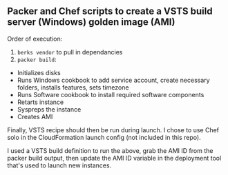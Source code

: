 ## Packer and Chef scripts to create a VSTS build server (Windows) golden image (AMI)

Order of execution:
1. `berks vendor` to pull in dependancies
2. `packer build`:
- Initializes disks
- Runs Windows cookbook to add service account, create necessary folders, installs features, sets timezone
- Runs Software cookbook to install required software components
- Retarts instance
- Syspreps the instance
- Creates AMI

Finally, VSTS recipe should then be run during launch. I chose to use Chef solo in the CloudFormation launch config (not included in this repo).

I used a VSTS build definition to run the above, grab the AMI ID from the packer build output, then update the AMI ID variable in the deployment tool that's used to launch new instances.
 


